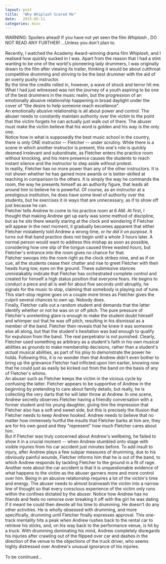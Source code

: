```yaml
---
layout: post
title:  "Why Whiplash Scared Me"
date:   2015-05-11
categories: misc
---
```

WARNING: Spoilers ahead! If you have not yet seen the film <i>Whiplash </i>, DO NOT READ ANY FURTHER! ...Unless you don't plan to. <br>
<br>
Recently, I watched the Academy Award-winning drama film <i>Whiplash</i>, and I realised how quickly sucked in I was. Apart from the reason that I had a stint wanting to be one of the world's pioneering lady drummers, I was originally drawn to the film after viewing its trailer, thinking it would be about cutthroat competitive drumming and striving to be the best drummer with the aid of an overly pushy instructor. <br>
By the time the credits rolled in, however, a wave of shock and terror hit me. What I had just witnessed was not the journey of a youth aspiring to be one of the best drummers in the music realm, but the progression of an emotionally abusive relationship happening in broad daylight under the cover of "the desire to help someone reach excellence". <br>
An emotionally abusive relationship is all about power and control. The abuser needs to constantly maintain authority over the victim to the point that the victim forgets he can actually just walk out of there. The abuser must make the victim believe that his word is golden and his way is the only one. <br>
Notice how in what is supposedly the best music school in the country, there is only ONE instructor -- Fletcher -- under scrutiny. While there is a scene in which another instructor is present, this one's role is quickly deemed irrelevant and subordinate, as Fletcher enters the practice room without knocking, and his mere presence causes the students to reach instant silence and the instructor to step aside without protest. <br>
In reality, Fletcher has no more power than any of the other instructors. It is not shown whether he has gained more awards or is better-skilled at teaching in comparison to the others. It is simply the way he commands the room, the way he presents himself as an authority figure, that leads all around him to believe he is powerful. Of course, as an instructor at a prestigious institution, he does have some level of authority over the students, but he exercises it in ways that are unnecessary, as if to show off just because he can. <br>
Fletcher tells Andrew to come to his practice room at 6 AM. At first, I thought that making Andrew get up early was some method of discipline, but as he sits there wearily staring at the clock and wondering if Fletcher will appear in the next moment, it gradually becomes apparent that either Fletcher mistakenly told Andrew a wrong time, or <i>he did it on purpose</i>. It turns out that band practice does not begin until a whole 3 hours later. A normal person would want to address this mishap as soon as possible, considering how one slip of the tongue caused three wasted hours, but Fletcher's entrance into the room gives no chance for that. <br>
Fletcher swoops into the room right as the clock strikes nine, and as if on cue, all the students cease their chatter and rise to greet Fletcher with their heads hung low, eyes on the ground. These submissive stances unmistakably indicate that Fletcher has orchestrated complete control and created for himself a high status position that everyone fears. He begins to conduct a piece and all is well for about five seconds until abruptly, he signals for the music to stop, claiming that somebody is playing out of tune. This start-stop regime goes on a couple more times as Fletcher gives the culprit several chances to own up. Nobody does. <br>
Finally, Fletcher calls out a random student and demands that the latter identify whether or not he was on or off pitch. The pure pressure of Fletcher's unrelenting glare is enough to make the student doubt himself and whimper out that he was off pitch, resulting in his dismissal as a member of the band. Fletcher then reveals that he knew it was someone else all along, but that the student's hesitation was bad enough to qualify for expulsion from the band. The real perpetrator is not punished. Clearly, Fletcher used something as arbitrary as a student's faith in his own musical abilities as grounds to make membership decisions, rather than a student's <i>actual</i> musical abilities, as part of his ploy to demonstrate the power he holds. Following this, it is no wonder then that Andrew didn't even bother to bring up the grievance Fletcher had inflicted upon him earlier, knowing now that he could just as easily be kicked out from the band on the basis of any of Fletcher's whims. <br>
An abuser such as Fletcher keeps the victim in the vicious cycle by confusing the latter. Fletcher appears to be supportive of Andrew in the beginning by pretending to care about family details, but really, he is collecting the very darts that he will later throw at Andrew. In one scene, Andrew secretly observes Fletcher having a friendly conversation with a former student and his young daughter, giving him the impression that Fletcher also has a soft and sweet side, but this is precisely the illusion that Fletcher needs to keep Andrew hooked. Andrew needs to believe that no matter how immensely hurtful the insults that Fletcher barks at him are, they are for his own good and they "represent" how much Fletcher cares about him. <br>
But if Fletcher was truly concerned about Andrew's wellbeing, he failed to show it in a crucial moment -- when Andrew stumbled onto stage with visible injuries from his car accident just minutes before. To add insult to injury, after Andrew plays a few subpar measures of drumming, due to his obviously painful wounds, Fletcher informs him that he is out of the band, to which Andrew responds by tackling Fletcher to the ground in a fit of rage. <br>
Another note about the car accident is that it is unquestionable evidence of what happens to the victim as the abuser garners more and more control over him. Being in an abusive relationship requires a lot of the victim's time and energy. The abuser needs to almost brainwash the victim into a narrow line of thought so that every conscious experience of the victim only runs within the confines dictated by the abuser. Notice how Andrew has no friends and feels no remorse over breaking it off with the girl he was dating if it meant he could then devote all his time to drumming. He doesn't do any other activities. He is wholly obsessed with drumming, and more specifically, drumming until Fletcher finally expresses approval. This one-track mentality hits a peak when Andrew rushes back to the rental car to retrieve his sticks, and, on his way back to the performance venue, is hit by a truck. With drumming dominating his mind, Andrew completely disregards his injuries after crawling out of the flipped over car and dashes in the direction of the venue to the objections of the truck driver, who seems highly distressed over Andrew's unusual ignorance of his injuries. <br>
<br>
To be continued...

